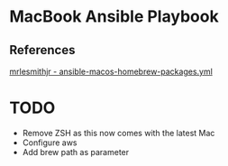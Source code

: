 # MacBook Ansible Playbook

## References

[mrlesmithjr - ansible-macos-homebrew-packages.yml](https://gist.github.com/mrlesmithjr/f3c15fdd53020a71f55c2032b8be2eda)

# TODO

* Remove ZSH as this now comes with the latest Mac
* Configure aws
* Add brew path as parameter